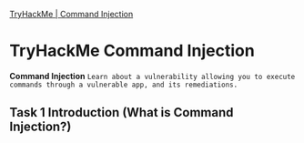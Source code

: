 [TryHackMe | Command Injection](https://tryhackme.com/room/oscommandinjection)

# TryHackMe Command Injection
**Command Injection** `Learn about a vulnerability allowing you to execute commands through a vulnerable app, and its remediations.`

## Task 1 Introduction (What is Command Injection?)
